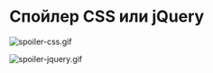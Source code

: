 # Спойлер CSS или jQuery

![spoiler-css.gif](https://i.ibb.co/LNZZkgX/spoiler-css.gif)

![spoiler-jquery.gif](https://i.ibb.co/TRdRYJs/spoiler-jquery.gif)
